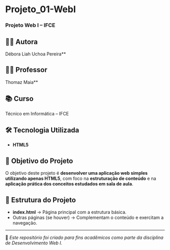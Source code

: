 # Projeto_01-WebI

### Projeto Web I – IFCE  

## 👩‍💻 Autora
Débora Liah Uchoa Pereira**  
## 👨‍🏫 Professor
Thomaz Maia**  
## 📚 Curso
Técnico em Informática – IFCE  
## 🛠️ Tecnologia Utilizada
- **HTML5**
  
## 🎯 Objetivo do Projeto
O objetivo deste projeto é **desenvolver uma aplicação web simples utilizando apenas HTML5**, com foco na **estruturação de conteúdo** e na **aplicação prática dos conceitos estudados em sala de aula**.  

## 📂 Estrutura do Projeto
- **index.html** → Página principal com a estrutura básica.  
- Outras páginas (se houver) → Complementam o conteúdo e exercitam a navegação.  

---
📌 *Este repositório foi criado para fins acadêmicos como parte da disciplina de Desenvolvimento Web I.*  
